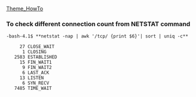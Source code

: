 
[Theme_HowTo](https://raw.githubusercontent.com/ogkarthik/references/master/theme_howto.md)

### To check different connection count from NETSTAT command
```
-bash-4.1$ **netstat -nap | awk '/tcp/ {print $6}'| sort | uniq -c**

     27 CLOSE_WAIT
      1 CLOSING
   2583 ESTABLISHED
     15 FIN_WAIT1
      9 FIN_WAIT2
      6 LAST_ACK
     13 LISTEN
      6 SYN_RECV
   7485 TIME_WAIT
```
